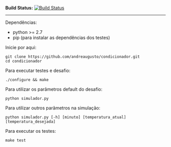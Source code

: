 **Build Status:** [![Build Status](https://drone.io/github.com/andreaugusto/condicionador/status.png)](https://drone.io/github.com/andreaugusto/condicionador/latest)

---

Dependências:
* python >= 2.7
* pip (para instalar as dependências dos testes)

Inicie por aqui:
```
git clone https://github.com/andreaugusto/condicionador.git
cd condicionador
```

Para executar testes e desafio:
```
./configure && make
```

Para utilizar os parâmetros default do desafio:
```
python simulador.py
```

Para utilizar outros parâmetros na simulação:
```
python simulador.py [-h] [minuto] [temperatura_atual] [temperatura_desejada]
```

Para executar os testes:
```
make test
```

